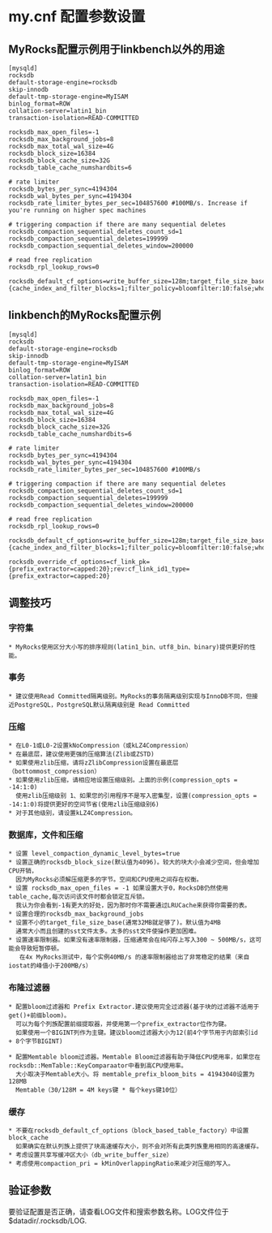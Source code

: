 # my.cnf 配置参数设置

## MyRocks配置示例用于linkbench以外的用途

    [mysqld]
    rocksdb
    default-storage-engine=rocksdb
    skip-innodb
    default-tmp-storage-engine=MyISAM
    binlog_format=ROW
    collation-server=latin1_bin
    transaction-isolation=READ-COMMITTED
    
    rocksdb_max_open_files=-1
    rocksdb_max_background_jobs=8
    rocksdb_max_total_wal_size=4G
    rocksdb_block_size=16384
    rocksdb_block_cache_size=32G
    rocksdb_table_cache_numshardbits=6
    
    # rate limiter
    rocksdb_bytes_per_sync=4194304
    rocksdb_wal_bytes_per_sync=4194304
    rocksdb_rate_limiter_bytes_per_sec=104857600 #100MB/s. Increase if you're running on higher spec machines
    
    # triggering compaction if there are many sequential deletes
    rocksdb_compaction_sequential_deletes_count_sd=1
    rocksdb_compaction_sequential_deletes=199999
    rocksdb_compaction_sequential_deletes_window=200000
    
    # read free replication
    rocksdb_rpl_lookup_rows=0
    
    rocksdb_default_cf_options=write_buffer_size=128m;target_file_size_base=32m;max_bytes_for_level_base=512m;level0_file_num_compaction_trigger=4;level0_slowdown_writes_trigger=10;level0_stop_writes_trigger=15;max_write_buffer_number=4;compression_per_level=kLZ4Compression;bottommost_compression=kZSTD;compression_opts=-14:1:0;block_based_table_factory={cache_index_and_filter_blocks=1;filter_policy=bloomfilter:10:false;whole_key_filtering=1};level_compaction_dynamic_level_bytes=true;optimize_filters_for_hits=true;compaction_pri=kMinOverlappingRatio


## linkbench的MyRocks配置示例

    [mysqld]
    rocksdb
    default-storage-engine=rocksdb
    skip-innodb
    default-tmp-storage-engine=MyISAM
    binlog_format=ROW
    collation-server=latin1_bin
    transaction-isolation=READ-COMMITTED
    
    rocksdb_max_open_files=-1
    rocksdb_max_background_jobs=8
    rocksdb_max_total_wal_size=4G
    rocksdb_block_size=16384
    rocksdb_block_cache_size=32G
    rocksdb_table_cache_numshardbits=6
    
    # rate limiter
    rocksdb_bytes_per_sync=4194304
    rocksdb_wal_bytes_per_sync=4194304
    rocksdb_rate_limiter_bytes_per_sec=104857600 #100MB/s
    
    # triggering compaction if there are many sequential deletes
    rocksdb_compaction_sequential_deletes_count_sd=1
    rocksdb_compaction_sequential_deletes=199999
    rocksdb_compaction_sequential_deletes_window=200000
    
    # read free replication
    rocksdb_rpl_lookup_rows=0
    
    rocksdb_default_cf_options=write_buffer_size=128m;target_file_size_base=32m;max_bytes_for_level_base=512m;level0_file_num_compaction_trigger=4;level0_slowdown_writes_trigger=10;level0_stop_writes_trigger=15;max_write_buffer_number=4;compression_per_level=kLZ4Compression;bottommost_compression=kZSTD;compression_opts=-14:1:0;block_based_table_factory={cache_index_and_filter_blocks=1;filter_policy=bloomfilter:10:false;whole_key_filtering=0};level_compaction_dynamic_level_bytes=true;optimize_filters_for_hits=true;memtable_prefix_bloom_size_ratio=0.05;prefix_extractor=capped:12;compaction_pri=kMinOverlappingRatio
    
    rocksdb_override_cf_options=cf_link_pk={prefix_extractor=capped:20};rev:cf_link_id1_type={prefix_extractor=capped:20}

## 调整技巧

### 字符集

    * MyRocks使用区分大小写的排序规则(latin1_bin、utf8_bin、binary)提供更好的性能。

### 事务

    * 建议使用Read Committed隔离级别。MyRocks的事务隔离级别实现与InnoDB不同，但接近PostgreSQL，PostgreSQL默认隔离级别是 Read Committed

### 压缩

    * 在L0-1或L0-2设置kNoCompression（或kLZ4Compression）
    * 在最底层，建议使用更强的压缩算法(Zlib或ZSTD)
    * 如果使用zlib压缩，请将zZlibCompression设置在最底层（bottommost_compression）
    * 如果使用zlib压缩，请相应地设置压缩级别。上面的示例(compression_opts = -14:1:0)
      使用zlib压缩级别 1、如果您的引用程序不是写入密集型，设置(compression_opts = -14:1:0)将提供更好的空间节省(使用zlib压缩级别6)
    * 对于其他级别，请设置kLZ4Compression。

### 数据库，文件和压缩

    * 设置 level_compaction_dynamic_level_bytes=true
    * 设置正确的rocksdb_block_size(默认值为4096)。较大的块大小会减少空间，但会增加CPU开销，
      因为MyRocks必须解压缩更多的字节。空间和CPU使用之间存在权衡。
    * 设置 rocksdb_max_open_files = -1 如果设置大于0，RocksDB仍然使用table_cache,每次访问该文件时都会锁定互斥锁。
      我认为你会看到-1有更大的好处，因为那时你不需要通过LRUCache来获得你需要的表。
    * 设置合理的rocksdb_max_background_jobs
    * 设置不小的target_file_size_base(通常32MB就足够了)。默认值为4MB
      通常大小而且创建的sst文件太多。太多的sst文件使操作更加困难。
    * 设置速率限制器。如果没有速率限制器，压缩通常会在纯闪存上写入300 ~ 500MB/s，这可能会导致短暂停顿。
       在4x MyRocks测试中，每个实例40MB/s 的速率限制器给出了非常稳定的结果（来自iostat的峰值小于200MB/s）
 
### 布隆过滤器

    * 配置bloom过滤器和 Prefix Extractor.建议使用完全过滤器(基于块的过滤器不适用于get()+前缀bloom)。
      可以为每个列族配置前缀提取器，并使用第一个prefix_extractor位作为键。
      如果使用一个BIGINT列作为主键。建议bloom过滤器大小为12(前4个字节用于内部索引id + 8个字节BIGINT)
    
    * 配置Memtable bloom过滤器。Memtable Bloom过滤器有助于降低CPU使用率，如果您在rocksdb::MemTable::KeyComparaator中看到高CPU使用率。
      大小取决于Memtable大小。将 memtable_prefix_bloom_bits = 41943040设置为128MB 
      Memtable（30/128M = 4M keys键 * 每个keys键10位）

### 缓存

    * 不要在rocksdb_default_cf_options（block_based_table_factory）中设置block_cache
      如果确实在默认列族上提供了块高速缓存大小，则不会对所有此类列族重用相同的高速缓存。
    * 考虑设置共享写缓冲区大小（db_write_buffer_size）
    * 考虑使用compaction_pri = kMinOverlappingRatio来减少对压缩的写入。

## 验证参数

要验证配置是否正确，请查看LOG文件和搜索参数名称。LOG文件位于$datadir/.rocksdb/LOG.
